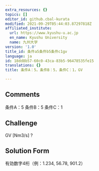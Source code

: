 ```yaml
---
extra_resources: {}
topics: []
editor_id: github.cbal-kurata
modified: 2021-09-29T05:44:03.87297818Z
affiliated_institute:
  url: https://www.kyushu-u.ac.jp
  en_name: Kyushu University
  name: 九州大学
version: '1.0'
title_id: 条件a5条件b5条件c1gv
language: ja
id: 18dd8b57-60c0-43ca-83b5-96478535fe15
translations: {}
title: 条件A：5，条件B：5，条件C：1，GV

---
```


## Comments
条件A：5
条件B：5
条件C：1

## Challenge
GV [Nm3/s] ?

## Solution Form
有効数字4桁（例：1.234,  56.78,  901.2）





